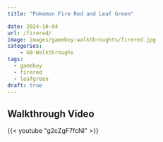 ```yaml
---
title: "Pokemon Fire Red and Leaf Green"

date: 2024-10-04
url: /firered/
image: images/gameboy-walkthroughts/firered.jpg
categories:
    - GB-Walkthroughs
tags:
  - gameboy
  - firered
  - leafgreen
draft: true
---
```

<!--more-->

## Walkthrough Video

{{< youtube "g2cZgF7fcNI" >}}
